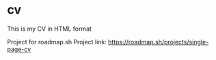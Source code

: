 # cv
This is my CV in HTML format


Project for roadmap.sh
Project link:
https://roadmap.sh/projects/single-page-cv
